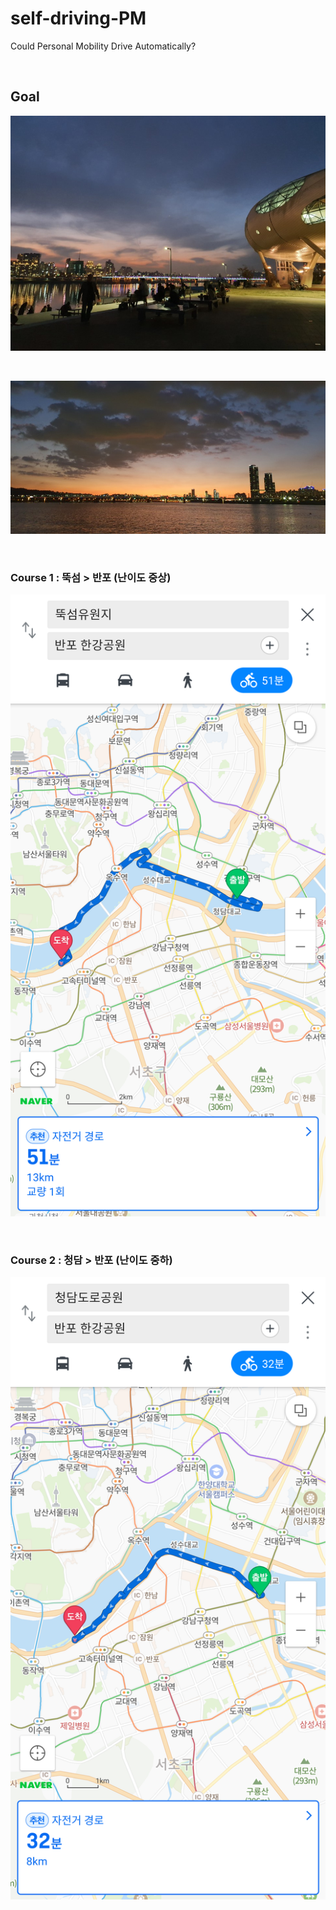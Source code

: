 # self-driving-PM
Could Personal Mobility Drive Automatically?

<br>

## Goal

![뚝섬](뚝섬유원지.png)

<br>

![반포](반포.jpg)

<br>

### Course 1 : 뚝섬 > 반포 (난이도 중상)

![뚝섬반포](뚝섬반포.png)

<br>

### Course 2 : 청담 > 반포 (난이도 중하)

![청담반포](청담반포.png)
